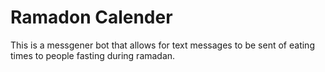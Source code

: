 # Ramadon Calender 

This is a messgener bot that allows for text messages to be sent of eating times to people fasting during ramadan. 
